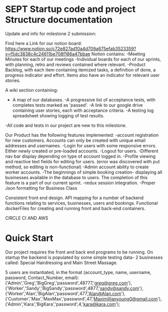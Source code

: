 # SEPT Startup code and  project Structure documentation 
Update and info for milestone 2 submission:

Find here a Link for our notion board: https://www.notion.so/c72e827ad10a4d709a675efab3523359?v=f5dc3838c4c24611be708f186a47bbae
Notion contains:
-Meeting Minutes for each of our meetings
-Individual boards for each of our sprints, with planning, retro and reviews contained where relevant. 
-Product Backlog, with each item containing itemized tasks, a definition of done, a progress indicator and effort. Items also have an indicator for relevant user stories. 

A wiki section containing:
- A map of our databases.
-A progressive list of acceptance tests, with completes tests marked as 'passed'.
-A link to our google drive containing user stories, each with acceptance criteria.
-A testing log spreadsheet showing logging of test results. 

 -All code and tests in our project are new to this milestone.

Our Product has the following features implemented:
-account registration for new customers. Accounts can only be created with unique email addresses and usernames. 
-Login for users with some responsive errors. Either newly created or pre-loaded accounts. 
-Logout for users. 
-Different nav bar display depending on type of account logged in.
-Profile viewing and reactive text fields for editing for users. (error was discovered with put method, so editing is non-functional)
-Admin account ability to create worker accounts. 
-The beginnings of simple booking creation- displaying all businesses available in the database to users. The completion of this feature is a part of our current sprint. 
-redux session integration. 
-Proper Json formatting for Business Class

Consistent front end design.
API mapping for a number of backend functions relating to services, businesses, users and bookings. 
Functional dockerFiles for creating and running front and back-end containers. 

CIRCLE CI AND AWS


# Quick Start
Our project requires the front and back end programs to be running. 
On startup the backend is populated by some simple testing data-
2 businesses called: 
Special Hairdressing and Main Street Massage. 

5 users are instantiated, in the format (account_type, name, username, password, Contact_Number, email):
('Admin','Greg','BigGreg','password',48777,'greg@greg.com'),
('Worker','Sandy','BigSandy','password',4877,'sandy@sandy.com'),
('Worker','Alan','BigAlan','password',477,'Alan@Alan.com'),
('Customer','Max','MaxMax','password',47,'Maximillianyoung0@gmail.com'),
('Admin','Kara','BigKara','password',4,'kara@kara.com');

